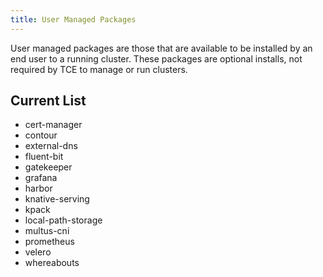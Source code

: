 ```yaml
---
title: User Managed Packages
---
```


User managed packages are those that are available to be installed by an end user to a running cluster. These packages are optional installs, not required by TCE to manage or run clusters.

## Current List

* cert-manager
* contour
* external-dns
* fluent-bit
* gatekeeper
* grafana
* harbor
* knative-serving
* kpack
* local-path-storage
* multus-cni
* prometheus
* velero
* whereabouts
